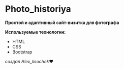 # Photo_historiya

**Простой и адаптивный сайт-визитка для фотографа**

 **Используемые технологии:**
- HTML
- CSS
- Bootstrap

*создал Alex_lisochek*❤
